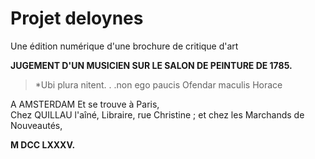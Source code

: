 # Projet deloynes 
Une édition numérique d'une brochure de critique d'art

**JUGEMENT D'UN MUSICIEN SUR LE SALON DE PEINTURE DE 1785.**

> *Ubi plura nitent. . .non ego paucis 
Ofendar maculis
Horace
  
 A AMSTERDAM
Et se trouve à Paris,  
Chez QUILLAU l'aîné, Libraire, rue Christine ; et chez les Marchands de Nouveautés,   

**M DCC LXXXV.**
